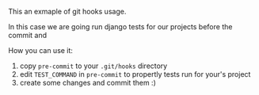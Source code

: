 This an exmaple of git hooks usage.

In this case we are going run django tests for our projects before the commit and

How you can use it:
 1. copy `pre-commit` to your `.git/hooks` directory
 2. edit `TEST_COMMAND` in `pre-commit` to propertly tests run for your's project
 3. create some changes and commit them :)
